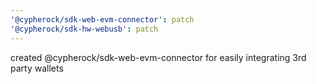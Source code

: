 ```yaml
---
'@cypherock/sdk-web-evm-connector': patch
'@cypherock/sdk-hw-webusb': patch
---
```


created @cypherock/sdk-web-evm-connector for easily integrating 3rd party wallets
